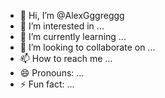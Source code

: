 - 👋 Hi, I’m @AlexGggreggg
- 👀 I’m interested in ...
- 🌱 I’m currently learning ...
- 💞️ I’m looking to collaborate on ...
- 📫 How to reach me ...
- 😄 Pronouns: ...
- ⚡ Fun fact: ...

<!---
AlexGggreggg/AlexGggreggg is a ✨ special ✨ repository because its `README.md` (this file) appears on your GitHub profile.
You can click the Preview link to take a look at your changes.
--->

